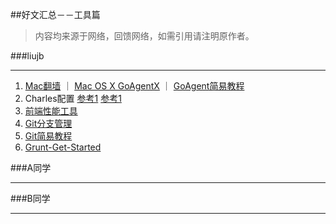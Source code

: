 
##好文汇总－－工具篇

> 内容均来源于网络，回馈网络，如需引用请注明原作者。


###liujb

---

1. [Mac翻墙](http://www.zhihu.com/question/20468963) ｜ [Mac OS X GoAgentX](https://github.com/ohdarling/GoAgentX) ｜ [GoAgent简易教程](http://jianshu.io/p/0a84b8cbd27b)
2. Charles配置 [参考1](http://www.36ria.com/6278) [参考1](http://www.36ria.com/6278)
3. [前端性能工具](http://blog.csdn.net/hualusiyu/article/details/10585359)
4. [Git分支管理](http://www.ruanyifeng.com/blog/2012/07/git.html)
5. [Git简易教程](http://www.bootcss.com/p/git-guide/)
6. [Grunt-Get-Started](http://javascript.ruanyifeng.com/tool/grunt.html)


###A同学

---

###B同学

---

